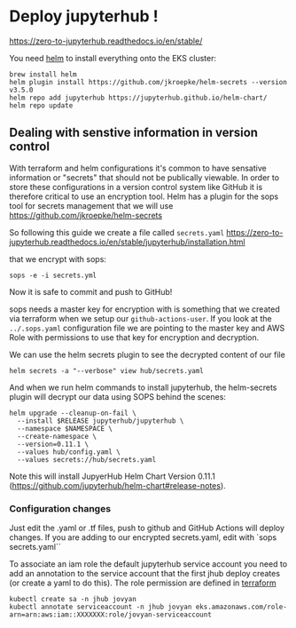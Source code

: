 # Deploy jupyterhub !

https://zero-to-jupyterhub.readthedocs.io/en/stable/

You need [helm](https://helm.sh/docs/intro/install/) to install everything onto the EKS cluster:
```
brew install helm
helm plugin install https://github.com/jkroepke/helm-secrets --version v3.5.0
helm repo add jupyterhub https://jupyterhub.github.io/helm-chart/
helm repo update
```

## Dealing with senstive information in version control

With terraform and helm configurations it's common to have sensative information or "secrets" that should not be publically viewable. In order to store these configurations in a version control system like GitHub it is therefore critical to use an encryption tool. Helm has a plugin for the sops tool for secrets management that we will use https://github.com/jkroepke/helm-secrets

So following this guide we create a file called `secrets.yaml`
https://zero-to-jupyterhub.readthedocs.io/en/stable/jupyterhub/installation.html

that we encrypt with sops:
```
sops -e -i secrets.yml
```

Now it is safe to commit and push to GitHub!

sops needs a master key for encryption with is something that we created via terraform when we setup our `github-actions-user`. If you look at the `../.sops.yaml` configuration file we are pointing to the master key and AWS Role with permissions to use that key for encryption and decryption.

We can use the helm secrets plugin to see the decrypted content of our file
```
helm secrets -a "--verbose" view hub/secrets.yaml
```

And when we run helm commands to install jupyterhub, the helm-secrets plugin will decrypt our data using SOPS behind the scenes:

```
helm upgrade --cleanup-on-fail \
  --install $RELEASE jupyterhub/jupyterhub \
  --namespace $NAMESPACE \
  --create-namespace \
  --version=0.11.1 \
  --values hub/config.yaml \
  --values secrets://hub/secrets.yaml
```

Note this will install JupyerHub Helm Chart Version 0.11.1 (https://github.com/jupyterhub/helm-chart#release-notes).




### Configuration changes

Just edit the .yaml or .tf files, push to github and GitHub Actions will deploy changes. If you are adding to our encrypted secrets.yaml, edit with `sops secrets.yaml``

To associate an iam role the default jupyterhub service account you need to add an annotation to the service account that the first jhub deploy creates (or create a yaml to do this). The role permission are defined in [terraform](../terraform/s3-data-bucket.tf)
```
kubectl create sa -n jhub jovyan
kubectl annotate serviceaccount -n jhub jovyan eks.amazonaws.com/role-arn=arn:aws:iam::XXXXXXX:role/jovyan-serviceaccount
```
